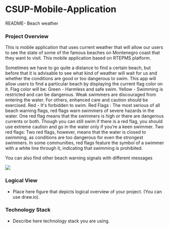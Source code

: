 # CSUP-Mobile-Application

README- Beach weather

### Project Overview

This is mobile application that uses current weather that will allow our users to see the state of some of the famous beaches on Montenegro coast that they want to visit.
This mobile application based on RTEPMS platform.

Sometimes we have to go quite a distance to find a certain beach, but before that it is advisable to see what kind of weather will wait for us and whether the conditions are good or too dangerous to swim. 
This app will allow users to find a particular beach by displaying the current flag color on it.
Flag color will be:
Green - Harmless and safe swim.
Yellow - Swimming is restricted and can be dangerous. Weak swimmers are discouraged from entering the water. For others, enhanced care and caution should be exercised.
Red -   It's forbidden to swim.
Red Flags :
The most serious of all beach warning flags, red flags warn swimmers of severe hazards in the water. One red flag means that the swimmers is high or there are dangerous currents or both. Though you can still swim if there is a red flag, you should use extreme caution and go in the water only if you’re a keen swimmer.
Two red flags:
Two red flags, however, means that the water is closed to swimming, as conditions are too dangerous for even the strongest swimmers. In some communities, red flags feature the symbol of a swimmer with a white line through it, indicating that swimming is prohibited.

You can also find other beach warning signals with different messages

![](https://www.hoteleleven.me/media/k2/items/cache/852967248dd3e6cb3942a1fe6af42945_L.jpg)


### Logical View

* Place here figure that depicts logical overview of your project. (You can use draw.io).


### Technology Stack

* Describe here technology stack you are using.
